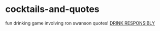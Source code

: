# cocktails-and-quotes #
fun drinking game involving ron swanson quotes!
[DRINK RESPONSIBLY](https://sad-snyder-9636a4.netlify.app/)
